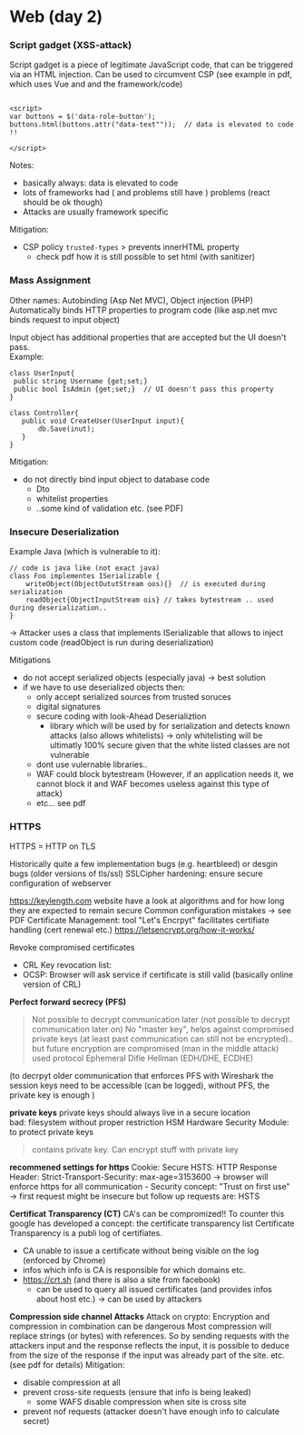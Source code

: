 # Web (day 2)



### Script gadget  (XSS-attack)
Script gadget is a piece of legitimate JavaScript code, that can be triggered via an HTML injection. 
Can be used to circumvent CSP (see example in pdf, which uses Vue and and the framework/code)

```

<script>
var buttons = $('data-role-button');
buttons.html(buttons.attr("data-text""));  // data is elevated to code !!

</script>

```

Notes: 
- basically always: data is elevated to code
- lots of frameworks had ( and problems still have ) problems (react should be ok though)
- Attacks are usually framework specific

Mitigation: 
- CSP policy `trusted-types` > prevents innerHTML property 
    - check pdf how it is still possible to set html (with sanitizer)



### Mass Assignment
Other names: Autobinding (Asp Net MVC), Object injection (PHP)
Automatically binds HTTP properties to program code (like asp.net mvc binds request to input object)

Input object has additional properties that are accepted but the UI doesn't pass.  
Example:
 ```
 class UserInput{
  public string Username {get;set;}
  public bool IsAdmin {get;set;}  // UI doesn't pass this property
 }

class Controller{
    public void CreateUser(UserInput input){
        db.Save(inut);
    }
}
```

Mitigation: 
- do not directly bind input object to database code
    - Dto 
    - whitelist properties
    - ..some kind of validation etc.  (see PDF)


### Insecure Deserialization
Example Java (which is vulnerable to it): 
```
// code is java like (not exact java)
class Foo implementes ISerializable {
    writeObject(ObjectOututStream oos){}  // is executed during serialization
    readObject{ObjectInputStream ois} // takes bytestream .. used during deserialization.. 
}
```
-> Attacker uses a class that implements ISerializable that allows to inject custom code (readObject is run during deserialization) 

Mitigations
- do not accept serialized objects (especially java) -> best solution
- if we have to use deserialized objects then: 
    - only accept serialized sources from trusted soruces
    - digital signatures
    - secure coding with look-Ahead Deserializtion
        - library which will be used by for serialization and detects known attacks (also allows whitelists) -> only whitelisting will be ultimatly 100% secure given that the white listed classes are not vulnerable
    - dont use vulernable libraries..
    - WAF could block bytestream (However, if an application needs it, we cannot block it and WAF becomes useless against this type of attack)
    - etc... see pdf



### HTTPS
HTTPS = HTTP on TLS

Historically quite a few implementation bugs (e.g. heartbleed) or desgin bugs (older versions of tls/ssl)
SSLCipher hardening: ensure secure configuration of webserver

https://keylength.com website have a look at algorithms and for how long they are expected to remain secure
Common configuration mistakes -> see PDF
Certificate Management:  tool "Let's Encrpyt" facilitates certifiate handling (cert renewal etc.) https://letsencrypt.org/how-it-works/ 

Revoke compromised certificates
- CRL Key revocation list: 
- OCSP:  Browser will ask service if certificate is still valid (basically online version of CRL)


**Perfect forward secrecy (PFS)**   
> Not possible to decrypt communication later  (not possible to decrypt communication later on)
No "master key", helps against compromised private keys (at least past communication can still not be encrypted).. but future encryption are compromised (man in the middle attack)
used protocol Ephemeral Difie Hellman (EDH/DHE, ECDHE)

(to decrpyt older communication that enforces PFS with Wireshark the session keys need to be accessible (can be logged), without PFS, the private key is enough )

**private keys**
private keys should always live in a secure location  
bad: filesystem without proper restriction
HSM Hardware Security Module:  to protect private keys
 > contains private key. Can encrypt stuff with private key 


**recommened settings for https**
Cookie: Secure
HSTS: HTTP Response Header: Strict-Transport-Security: max-age=3153600   -> browser will enforce https for all communication
    - Security concept: "Trust on first use" -> first request might be insecure but follow up requests are: HSTS



**Certificat Transparency  (CT)**
CA's can be compromized!!
To counter this google has developed a concept: the certificate transparency list
Certificate Transparency is a publi log of certifiates. 
- CA unable to issue a certificate without being visible on the log (enforced by Chrome)
- infos which info is CA is responsible for which domains etc.
- https://crt.sh  (and there is also a site from facebook)
    - can be used to query all issued certificates (and provides infos about host etc.) -> can be used by attackers



**Compression side channel Attacks**
Attack on crypto: Encryption and compression in combination can be dangerous
Most compression will replace strings (or bytes) with references. So by sending requests with the attackers input and the response reflects the input, it is possible to deduce from the size of the response if the input was already part of the site. etc.  (see pdf for details) 
Mitigation: 
- disable compression at all
- prevent cross-site requests (ensure that info is being leaked)
    - some WAFS disable compression when site is cross site
- prevent nof requests (attacker doesn't have enough info to calculate secret)


